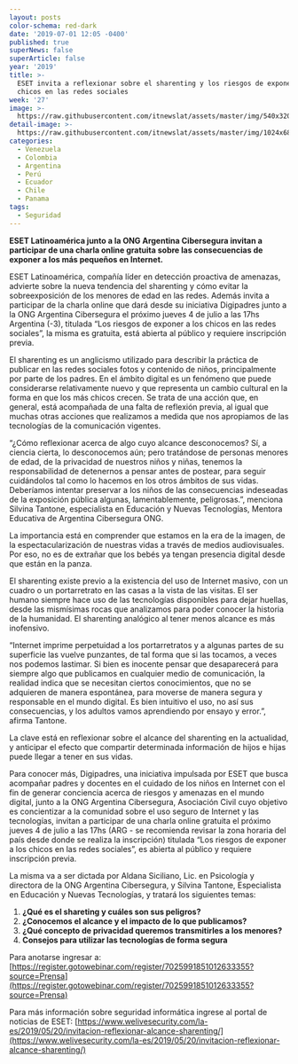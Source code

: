 ```yaml
---
layout: posts
color-schema: red-dark
date: '2019-07-01 12:05 -0400'
published: true
superNews: false
superArticle: false
year: '2019'
title: >-
  ESET invita a reflexionar sobre el sharenting y los riesgos de exponer a los
  chicos en las redes sociales
week: '27'
image: >-
  https://raw.githubusercontent.com/itnewslat/assets/master/img/540x320/Webinar-p.jpg
detail-image: >-
  https://raw.githubusercontent.com/itnewslat/assets/master/img/1024x680/Webinar-g.jpg
categories:
  - Venezuela
  - Colombia
  - Argentina
  - Perú
  - Ecuador
  - Chile
  - Panama
tags:
  - Seguridad
---
```

**ESET Latinoamérica junto a la ONG Argentina Cibersegura invitan a participar de una charla online gratuita sobre las consecuencias de exponer a los más pequeños en Internet.**

ESET Latinoamérica, compañía líder en detección proactiva de amenazas, advierte sobre la nueva tendencia del sharenting y cómo evitar la sobreexposición de los menores de edad en las redes. Además invita a participar de la charla online que dará desde su iniciativa Digipadres junto a la ONG Argentina Cibersegura el próximo jueves 4 de julio a las 17hs Argentina (-3), titulada “Los riesgos de exponer a los chicos en las redes sociales”, la misma es gratuita, está abierta al público y requiere inscripción previa.

El sharenting es un anglicismo utilizado para describir la práctica de publicar en las redes sociales fotos y contenido de niños, principalmente por parte de los padres. En el ámbito digital es un fenómeno que puede considerarse relativamente nuevo y que representa un cambio cultural en la forma en que los más chicos crecen. Se trata de una acción que, en general, está acompañada de una falta de reflexión previa, al igual que muchas otras acciones que realizamos a medida que nos apropiamos de las tecnologías de la comunicación vigentes.

“¿Cómo reflexionar acerca de algo cuyo alcance desconocemos?  Sí, a ciencia cierta, lo desconocemos aún; pero tratándose de personas menores de edad, de la privacidad de nuestros niños y niñas, tenemos la responsabilidad de detenernos a pensar antes de postear, para seguir cuidándolos tal como lo hacemos en los otros ámbitos de sus vidas. Deberíamos intentar preservar a los niños de las consecuencias indeseadas de la exposición pública algunas, lamentablemente, peligrosas.”, menciona Silvina Tantone, especialista en Educación y Nuevas Tecnologías, Mentora Educativa de Argentina Cibersegura ONG.

La importancia está en comprender que estamos en la era de la imagen, de la espectacularización de nuestras vidas a través de medios audiovisuales. Por eso, no es de extrañar que los bebés ya tengan presencia digital desde que están en la panza.  

El sharenting existe previo a la existencia del uso de Internet masivo, con un cuadro o un portarretrato en las casas a la vista de las visitas. El ser humano siempre hace uso de las tecnologías disponibles para dejar huellas, desde las mismísimas rocas que analizamos para poder conocer la historia de la humanidad. El sharenting analógico al tener menos alcance es más inofensivo.

“Internet imprime perpetuidad a los portarretratos y a algunas partes de su superficie las vuelve punzantes, de tal forma que si las tocamos, a veces nos podemos lastimar.  Si bien es inocente pensar que desaparecerá para siempre algo que publicamos en cualquier medio de comunicación, la realidad indica que se necesitan ciertos conocimientos, que no se adquieren de manera espontánea, para moverse de manera segura y responsable en el mundo digital.  Es bien intuitivo el uso, no así sus consecuencias, y los adultos vamos aprendiendo por ensayo y error.”, afirma Tantone.

La clave está en reflexionar sobre el alcance del sharenting en la actualidad, y anticipar el efecto que compartir determinada información de hijos e hijas puede llegar a tener en sus vidas.

Para conocer más, Digipadres, una iniciativa impulsada por ESET que busca acompañar padres y docentes en el cuidado de los niños en Internet con el fin de generar conciencia acerca de riesgos y amenazas en el mundo digital, junto a la ONG Argentina Cibersegura, Asociación Civil cuyo objetivo es concientizar a la comunidad sobre el uso seguro de Internet y las tecnologías, invitan a participar de una charla online gratuita el próximo jueves 4 de julio a las 17hs (ARG - se recomienda revisar la zona horaria del país desde donde se realiza la inscripción) titulada “Los riesgos de exponer a los chicos en las redes sociales”, es abierta al público y requiere inscripción previa.

La misma va a ser dictada por Aldana Siciliano, Lic. en Psicología y directora de la ONG Argentina Cibersegura, y Silvina Tantone, Especialista en Educación y Nuevas Tecnologías, y tratará los siguientes temas:

1. **¿Qué es el shareting y cuáles son sus peligros?**
2. **¿Conocemos el alcance y el impacto de lo que publicamos?**
3. **¿Qué concepto de privacidad queremos transmitirles a los menores?**
4. **Consejos para utilizar las tecnologías de forma segura**

Para anotarse ingresar a: [https://register.gotowebinar.com/register/7025991851012633355?source=Prensa](https://register.gotowebinar.com/register/7025991851012633355?source=Prensa)

Para más información sobre seguridad informática ingrese al portal de noticias de ESET: 
[https://www.welivesecurity.com/la-es/2019/05/20/invitacion-reflexionar-alcance-sharenting/](https://www.welivesecurity.com/la-es/2019/05/20/invitacion-reflexionar-alcance-sharenting/)
